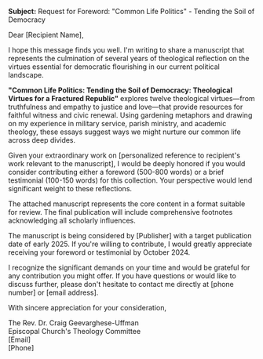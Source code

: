 **Subject:** Request for Foreword: "Common Life Politics" - Tending the Soil of Democracy

Dear [Recipient Name],

I hope this message finds you well. I'm writing to share a manuscript that represents the culmination of several years of theological reflection on the virtues essential for democratic flourishing in our current political landscape.

**"Common Life Politics: Tending the Soil of Democracy: Theological Virtues for a Fractured Republic"** explores twelve theological virtues—from truthfulness and empathy to justice and love—that provide resources for faithful witness and civic renewal. Using gardening metaphors and drawing on my experience in military service, parish ministry, and academic theology, these essays suggest ways we might nurture our common life across deep divides.

Given your extraordinary work on [personalized reference to recipient's work relevant to the manuscript], I would be deeply honored if you would consider contributing either a foreword (500-800 words) or a brief testimonial (100-150 words) for this collection. Your perspective would lend significant weight to these reflections.

The attached manuscript represents the core content in a format suitable for review. The final publication will include comprehensive footnotes acknowledging all scholarly influences.

The manuscript is being considered by [Publisher] with a target publication date of early 2025. If you're willing to contribute, I would greatly appreciate receiving your foreword or testimonial by October 2024.

I recognize the significant demands on your time and would be grateful for any contribution you might offer. If you have questions or would like to discuss further, please don't hesitate to contact me directly at [phone number] or [email address].

With sincere appreciation for your consideration,

The Rev. Dr. Craig Geevarghese-Uffman  
Episcopal Church's Theology Committee  
[Email]  
[Phone]
